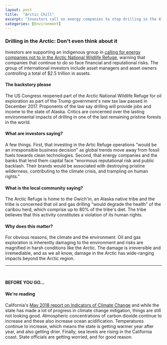 ```yaml
---
layout: post
title:  "Arctic Chill"
excerpt: "Investors call on energy companies to stop drilling in the Alaskan wildlife refuge. On our reading list is California's official report on the state of climate change. "
categories: [Environment]
---
```


### Drilling in the Arctic: Don't even think about it

Investors are supporting an indigenous group in <a href="https://www.sierraclub.org/sites/www.sierraclub.org/files/blog/Investor%20Arctic%20National%20Wildlife%20Refuge%20Letter%205.11.pdf" target="_blank">calling for energy companies not to in the Arctic National Wildlife Refuge</a>, warning that companies that continue to do so face financial and reputational risks. The group of international investors include asset managers and asset owners controlling a total of $2.5 trillion in assets.

#### The backstory please

The US Congress reopened part of the Arctic National Wildlife Refuge for oil exploration as part of the Trump government's new tax law passed in December 2017. Proponents of the law say drilling will provide jobs and income to the state of Alaska. Critics are concerned over the lasting environmental impacts of drilling in one of the last remaining pristine forests in the world.

#### What are investors saying?

A few things. First, that investing in the Artic Refuge operations "would be an irresponsible business decision" as global trends move away from fossil fuels towards clean technologies. Second, that energy companies and the banks that lend them capital face "enormous reputational risk and public backlash. Their brands would be associated with destroying pristine wilderness, contributing to the climate crisis, and trampling on human rights."

#### What is the local community saying?

The Arctic Refuge is home to the Gwich'in, an Alaska native tribe and the tribe is concerned that oil and gas drilling "would degrade the health" of the caribou herd, which comprise up to 80% of the tribe's diet. The tribe believes that this activity constitutes a violation of its human rights.

#### Why does this matter?

For obvious reasons, the climate and the environment. Oil and gas exploration is inherently damaging to the environment and risks are magnified in harsh conditions like the Arctic. The damage is irreversible and irremediable, and as we all know, damage in the Arctic has wide-ranging impacts beyond the Arctic region.

* * *
<br />

**BEFORE YOU GO...**

#### **We're reading**

California's <a href="https://oehha.ca.gov/media/downloads/climate-change/report/2018caindicatorsreportmay2018.pdf" target="_blank">May 2018 report on Indicators of Climate Change</a> and while the state has made a lot of progress in climate change mitigation, things are still not looking good. Atmospheric concentrations of carbon dioxide continue to increase and these also increase ocean acidification. Temperatures continue to increase, which means the state is getting warmer year after year, and also getting drier. Finally, sea levels are rising in the California coast. State officials are getting worried, and for good reason.
